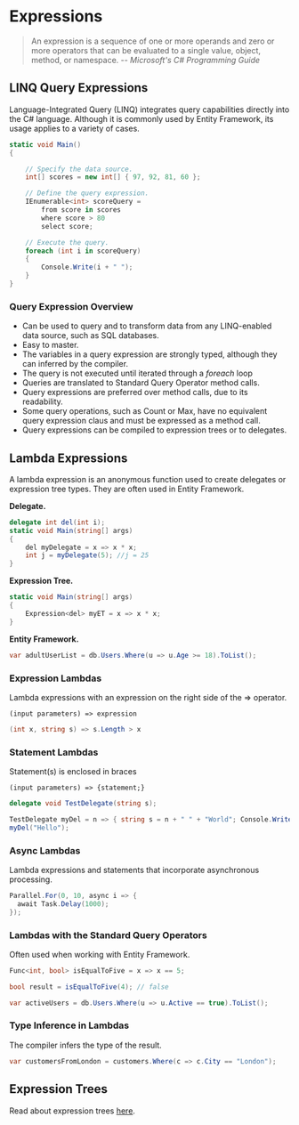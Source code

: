 # Expressions

> An expression is a sequence of one or more operands and zero or more operators that can be evaluated to a single value, object, method, or namespace.
> -- <cite>Microsoft's C# Programming Guide</cite>

## LINQ Query Expressions

Language-Integrated Query (LINQ) integrates query capabilities directly into the C# language. Although it is commonly used by Entity Framework, its usage applies to a variety of cases.

```csharp
static void Main()
{

    // Specify the data source.
    int[] scores = new int[] { 97, 92, 81, 60 };

    // Define the query expression.
    IEnumerable<int> scoreQuery =
        from score in scores
        where score > 80
        select score;

    // Execute the query.
    foreach (int i in scoreQuery)
    {
        Console.Write(i + " ");
    }
}
```


### Query Expression Overview

* Can be used to query and to transform data from any LINQ-enabled data source, such as SQL databases.
* Easy to master.
* The variables in a query expression are strongly typed, although they can inferred by the compiler.
* The query is not executed until iterated through a *foreach* loop
* Queries are translated to Standard Query Operator method calls.
* Query expressions are preferred over method calls, due to its readability.
* Some query operations, such as Count or Max, have no equivalent query expression claus and must be expressed as a method call.
* Query expressions can be compiled to expression trees or to delegates.

## Lambda Expressions

A lambda expression is an anonymous function used to create delegates or expression tree types. They are often used in Entity Framework.

**Delegate.**
```csharp
delegate int del(int i);
static void Main(string[] args)
{
    del myDelegate = x => x * x;
    int j = myDelegate(5); //j = 25
}
```

**Expression Tree.**
```csharp
static void Main(string[] args)
{
    Expression<del> myET = x => x * x;
}
```

**Entity Framework.**
```csharp
var adultUserList = db.Users.Where(u => u.Age >= 18).ToList();
```

### Expression Lambdas

Lambda expressions with an expression on the right side of the => operator.

```
(input parameters) => expression
```

```csharp
(int x, string s) => s.Length > x
```

### Statement Lambdas

Statement(s) is enclosed in braces

```
(input parameters) => {statement;}
```

```csharp
delegate void TestDelegate(string s);

TestDelegate myDel = n => { string s = n + " " + "World"; Console.WriteLine(s); };
myDel("Hello");
```

### Async Lambdas

Lambda expressions and statements that incorporate asynchronous processing.

```csharp
Parallel.For(0, 10, async i => {
  await Task.Delay(1000);
});
```

### Lambdas with the Standard Query Operators

Often used when working with Entity Framework.

```csharp
Func<int, bool> isEqualToFive = x => x == 5;

bool result = isEqualToFive(4); // false
```
```csharp
var activeUsers = db.Users.Where(u => u.Active == true).ToList();
```

### Type Inference in Lambdas

The compiler infers the type of the result.

```csharp
var customersFromLondon = customers.Where(c => c.City == "London");
```

## Expression Trees

Read about expression trees [here](https://msdn.microsoft.com/en-us/library/bb397951.aspx).